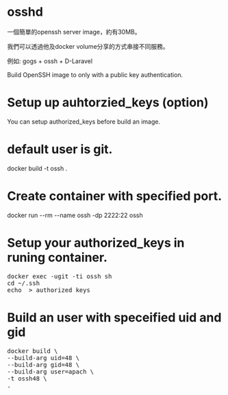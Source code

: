 # osshd

一個簡單的openssh server image，約有30MB。

我們可以透過他及docker volume分享的方式串接不同服務。

例如: gogs + ossh + D-Laravel

Build OpenSSH image to only with a public key authentication.

# Setup up auhtorzied_keys (option)
You can setup authorized_keys before build an image.

# default user is git.
docker build -t ossh . 

# Create container with specified port.
docker run --rm --name ossh -dp 2222:22 ossh

# Setup your authorized_keys in runing container.
<pre>
docker exec -ugit -ti ossh sh
cd ~/.ssh
echo <your_open_ssh_public_key> > authorized_keys
</pre>

# Build an user with speceified uid and gid
<pre>
docker build \
--build-arg uid=48 \
--build-arg gid=48 \
--build-arg user=apach \
-t ossh48 \
.
</pre>
